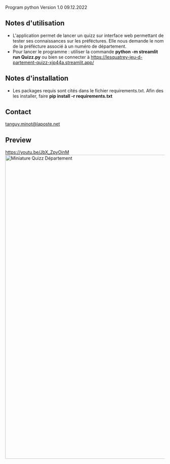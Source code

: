 Program python Version 1.0 09.12.2022

Notes d'utilisation
------------------------------------------------------------------------------------------------------------------
- L'application permet de lancer un quizz sur interface web permettant de tester ses connaissances sur les préféctures. 
Elle nous demande le nom de la préfécture associé à un numéro de département.
- Pour lancer le programme : utiliser la commande **python -m streamlit run Quizz.py** ou bien se connecter à https://lesquatrey-jeu-d-partement-quizz-xjp44a.streamlit.app/

Notes d'installation
------------------------------------------------------------------------------------------------------------------
- Les packages requis sont cités dans le fichier requirements.txt. 
Afin des les installer, faire **pip install -r requirements.txt**

Contact
------------------------------------------------------------------------------------------------------------------
tanguy.minot@laposte.net

Preview
------------------------------------------------------------------------------------------------------------------
https://youtu.be/JbX_ZpyOinM
<img width="959" alt="Miniature Quizz Département" src="https://user-images.githubusercontent.com/116681946/219891106-4813cc50-9b5d-478d-b063-b051d4490f0e.png">
